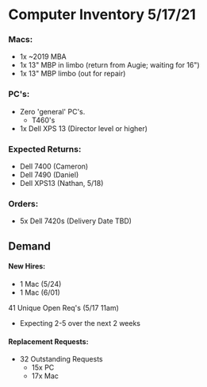 # Computer Inventory 5/17/21

### Macs:
* 1x ~2019 MBA
* 1x 13" MBP in limbo (return from Augie; waiting for 16")
* 1x 13" MBP limbo (out for repair)

### PC's:
* Zero 'general' PC's.
  * T460's
* 1x Dell XPS 13 (Director level or higher)


### Expected Returns:
* Dell 7400 (Cameron)
* Dell 7490 (Daniel)
* Dell XPS13 (Nathan, 5/18)

### Orders:
* 5x Dell 7420s (Delivery Date TBD)


## Demand

#### New Hires:
* 1 Mac (5/24)
* 1 Mac (6/01)

41 Unique Open Req's (5/17 11am)
* Expecting 2-5 over the next 2 weeks

#### Replacement Requests:
* 32 Outstanding Requests
  * 15x PC
  * 17x Mac
